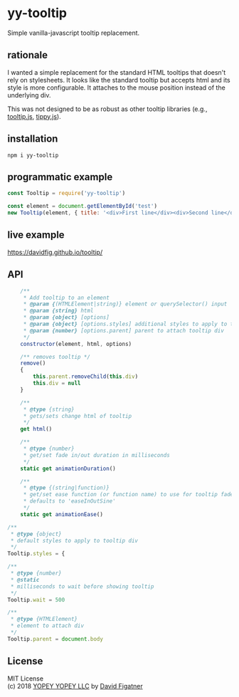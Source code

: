 # yy-tooltip
Simple vanilla-javascript tooltip replacement. 

## rationale

I wanted a simple replacement for the standard HTML tooltips that doesn't rely on stylesheets. It looks like the standard tooltip but accepts html and its style is more configurable. It attaches to the mouse position instead of the underlying div.

This was not designed to be as robust as other tooltip libraries (e.g., [tooltip.js](https://www.npmjs.com/search?q=tooltip.js), [tippy.js](https://www.npmjs.com/package/tippy.js)). 

## installation

    npm i yy-tooltip

## programmatic example

```js
const Tooltip = require('yy-tooltip')

const element = document.getElementById('test')
new Tooltip(element, { title: '<div>First line</div><div>Second line</div>', styles: { background: 'black', color: 'white' }})
```

## live example
https://davidfig.github.io/tooltip/

## API
```js
    /**
     * Add tooltip to an element
     * @param {(HTMLElement|string)} element or querySelector() input
     * @param {string} html
     * @param {object} [options]
     * @param {object} [options.styles] additional styles to apply to tooltip (e.g., backgroundColor: 'red')
     * @param {number} [options.parent] parent to attach tooltip div
     */
    constructor(element, html, options)

    /** removes tooltip */
    remove()
    {
        this.parent.removeChild(this.div)
        this.div = null
    }

    /**
     * @type {string}
     * gets/sets change html of tooltip
     */
    get html()

    /**
     * @type {number}
     * get/set fade in/out duration in milliseconds
     */
    static get animationDuration()

    /**
     * @type {(string|function)}
     * get/set ease function (or function name) to use for tooltip fade
     * defaults to 'easeInOutSine'
     */
    static get animationEase()

/**
 * @type {object}
 * default styles to apply to tooltip div
 */
Tooltip.styles = {

/**
 * @type {number}
 * @static
 * milliseconds to wait before showing tooltip
 */
Tooltip.wait = 500

/**
 * @type {HTMLElement}
 * element to attach div
 */
Tooltip.parent = document.body

```
## License  
MIT License  
(c) 2018 [YOPEY YOPEY LLC](https://yopeyopey.com/) by [David Figatner](https://twitter.com/yopey_yopey/)

